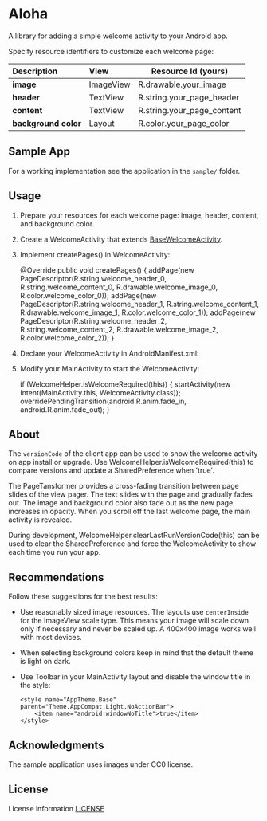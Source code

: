 Aloha
=====
A library for adding a simple welcome activity to your Android app.

Specify resource identifiers to customize each welcome page:

| Description           | View      | Resource Id  (yours)       |
| :-------------------- |:--------- |----------------------------|
| **image**             | ImageView | R.drawable.your_image      |
| **header**            | TextView  | R.string.your_page_header  |
| **content**           | TextView  | R.string.your_page_content |
| **background color**  | Layout    | R.color.your_page_color    |

Sample App
----------

For a working implementation see the application in the `sample/` folder.


Usage
-----

  1. Prepare your resources for each welcome page: image, header, content, and background color.
  2. Create a WelcomeActivity that extends [BaseWelcomeActivity](https://github.com/bdiegel/android-aloha/blob/master/aloha/src/main/java/com/honu/aloha/BaseWelcomeActivity.java).
  3. Implement createPages() in WelcomeActivity:

        @Override
        public void createPages() {
          addPage(new PageDescriptor(R.string.welcome_header_0, R.string.welcome_content_0, R.drawable.welcome_image_0, R.color.welcome_color_0));
          addPage(new PageDescriptor(R.string.welcome_header_1, R.string.welcome_content_1, R.drawable.welcome_image_1, R.color.welcome_color_1));
          addPage(new PageDescriptor(R.string.welcome_header_2, R.string.welcome_content_2, R.drawable.welcome_image_2, R.color.welcome_color_2));
        }

  4. Declare your WelcomeActivity in AndroidManifest.xml:

        <activity android:name=".WelcomeActivity" />

  5. Modify your MainActivity to start the WelcomeActivity:

        if (WelcomeHelper.isWelcomeRequired(this)) {
            startActivity(new Intent(MainActivity.this, WelcomeActivity.class));
            overridePendingTransition(android.R.anim.fade_in, android.R.anim.fade_out);
        }

About
-----

The `versionCode` of the client app can be used to show the welcome activity on app install or upgrade.
Use WelcomeHelper.isWelcomeRequired(this) to compare versions and update a SharedPreference when 'true'.

The PageTansformer provides a cross-fading transition between page slides of the view pager. The text slides with the
page and gradually fades out. The image and background color also fade out as the new page increases in opacity. When
you scroll off the last welcome page, the main activity is revealed.

During development, WelcomeHelper.clearLastRunVersionCode(this) can be used to clear the SharedPreference and force
the WelcomeActivity to show each time you run your app.

Recommendations
---------------

Follow these suggestions for the best results:

  * Use reasonably sized image resources. The layouts use `centerInside` for the ImageView scale type. This means
    your image will scale down only if necessary and never be scaled up. A 400x400 image works well with most devices.
  * When selecting background colors keep in mind that the default theme is light on dark.
  * Use Toolbar in your MainActivity layout and disable the window title in the style:

        <style name="AppTheme.Base" parent="Theme.AppCompat.Light.NoActionBar">
            <item name="android:windowNoTitle">true</item>
        </style>


Acknowledgments
---------------
The sample application uses images under CC0 license.

License
-------
License information [LICENSE](LICENSE.txt)

